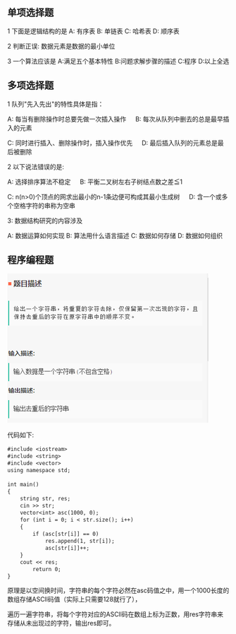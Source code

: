 ## 单项选择题

1 下面是逻辑结构的是 A: 有序表 B: 单链表 C: 哈希表 D: 顺序表

2 判断正误: 数据元素是数据的最小单位

3 一个算法应该是 A:满足五个基本特性 B:问题求解步骤的描述 C:程序 D:以上全选

## 多项选择题

1 队列"先入先出"的特性具体是指：

A: 每当有删除操作时总要先做一次插入操作&ensp;&ensp;&ensp;B: 每次从队列中删去的总是最早插入的元素

C: 同时进行插入、删除操作时，插入操作优先&ensp;&ensp;&ensp;D: 最后插入队列的元素总是最后被删除

2 以下说法错误的是:

A: 选择排序算法不稳定&ensp;&ensp;&ensp;B: 平衡二叉树左右子树结点数之差≦1

C: n(n>0)个顶点的网求出最小的n-1条边便可构成其最小生成树&ensp;&ensp;&ensp;D: 含一个或多个空格字符的串称为空串

3: 数据结构研究的内容涉及

A: 数据运算如何实现 B: 算法用什么语言描述 C: 数据如何存储 D: 数据如何组织

## 程序编程题

![](https://github.com/SakurabaShi/LearningAlgorithm/blob/master/QQ%E5%9B%BE%E7%89%8720200303223425.png)

代码如下:

```
#include <iostream>
#include <string>
#include <vector>
using namespace std;

int main()
{
	string str, res;
	cin >> str;
	vector<int> asc(1000, 0);
	for (int i = 0; i < str.size(); i++)
	{
		if (asc[str[i]] == 0)
			res.append(1, str[i]);
			asc[str[i]]++;
	}
	cout << res;
		return 0;
}

```

原理是以空间换时间，字符串的每个字符必然在asc码值之中，用一个1000长度的数组存储ASCⅼⅼ码值（实际上只需要128就行了），

遍历一遍字符串，将每个字符对应的ASCⅼⅼ码在数组上标为正数，用res字符串来存储从未出现过的字符，输出res即可。
